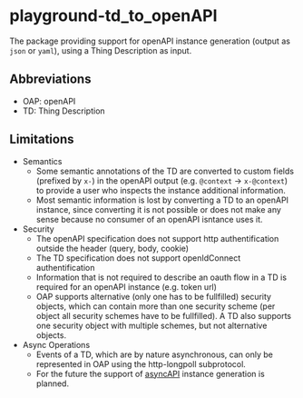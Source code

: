 # playground-td_to_openAPI

The package providing support for openAPI instance generation (output as `json` or `yaml`), using a Thing Description as input.

## Abbreviations

* OAP: openAPI
* TD: Thing Description

## Limitations

* Semantics
  * Some semantic annotations of the TD are converted to custom fields (prefixed by `x-`) in the openAPI output (e.g. `@context` -> `x-@context`) to provide a user who inspects the instance additional information.
  * Most semantic information is lost by converting a TD to an openAPI instance, since converting it is not possible or does not make any sense because no consumer of an openAPI isntance uses it.
* Security
  * The openAPI specification does not support http authentification outside the header (query, body, cookie)
  * The TD specification does not support openIdConnect authentification
  * Information that is not required to describe an oauth flow in a TD is required for an openAPI instance (e.g. token url)
  * OAP supports alternative (only one has to be fullfilled) security objects, which can contain more than one security scheme (per object all security schemes have to be fullfilled). A TD also supports one security object with multiple schemes, but not alternative objects.
* Async Operations
  * Events of a TD, which are by nature asynchronous, can only be represented in OAP using the http-longpoll subprotocol.
  * For the future the support of [asyncAPI](https://asyncapi.com) instance generation is planned.
